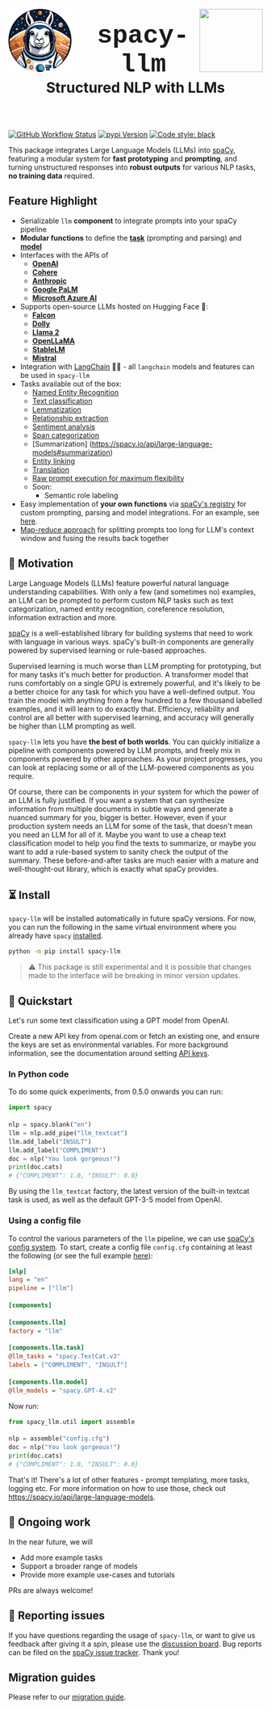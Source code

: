 <a href="https://explosion.ai"><img src="https://explosion.ai/assets/img/logo.svg" width="125" height="125" align="right" /></a>
<a href="https://explosion.ai"><img src="assets/logo.png" width="125" height="125" align="left" style="margin-right:30px" /></a>

<h1 align="center">
<span style="font: bold 38pt'Courier New';">spacy-llm</span>
<br>Structured NLP with LLMs
</h1>
<br><br>

[![GitHub Workflow Status](https://img.shields.io/github/actions/workflow/status/explosion/spacy-llm/test.yml?branch=main)](https://github.com/explosion/spacy-llm/actions/workflows/test.yml)
[![pypi Version](https://img.shields.io/pypi/v/spacy-llm.svg?style=flat-square&logo=pypi&logoColor=white)](https://pypi.org/project/spacy-llm/)
[![Code style: black](https://img.shields.io/badge/code%20style-black-000000.svg?style=flat-square)](https://github.com/ambv/black)

This package integrates Large Language Models (LLMs) into [spaCy](https://spacy.io), featuring a modular system for **fast prototyping** and **prompting**, and turning unstructured responses into **robust outputs** for various NLP tasks, **no training data** required.

## Feature Highlight

- Serializable `llm` **component** to integrate prompts into your spaCy pipeline
- **Modular functions** to define the [**task**](https://spacy.io/api/large-language-models#tasks) (prompting and parsing) and [**model**](https://spacy.io/api/large-language-models#models)
- Interfaces with the APIs of
  - **[OpenAI](https://platform.openai.com/docs/api-reference/)**
  - **[Cohere](https://docs.cohere.com/reference/generate)**
  - **[Anthropic](https://docs.anthropic.com/claude/reference/)**
  - **[Google PaLM](https://ai.google/discover/palm2/)**
  - **[Microsoft Azure AI](https://azure.microsoft.com/en-us/solutions/ai)**
- Supports open-source LLMs hosted on Hugging Face 🤗:
  - **[Falcon](https://huggingface.co/tiiuae)**
  - **[Dolly](https://huggingface.co/databricks)**
  - **[Llama 2](https://huggingface.co/meta-llama)**
  - **[OpenLLaMA](https://huggingface.co/openlm-research)**
  - **[StableLM](https://huggingface.co/stabilityai)**
  - **[Mistral](https://huggingface.co/mistralai)**
- Integration with [LangChain](https://github.com/hwchase17/langchain) 🦜️🔗 - all `langchain` models and features can be used in `spacy-llm`
- Tasks available out of the box:
  - [Named Entity Recognition](https://spacy.io/api/large-language-models#ner)
  - [Text classification](https://spacy.io/api/large-language-models#textcat)
  - [Lemmatization](https://spacy.io/api/large-language-models#lemma)
  - [Relationship extraction](https://spacy.io/api/large-language-models#rel)
  - [Sentiment analysis](https://spacy.io/api/large-language-models#sentiment)
  - [Span categorization](https://spacy.io/api/large-language-models#spancat)
  - [Summarization] (https://spacy.io/api/large-language-models#summarization)
  - [Entity linking](https://spacy.io/api/large-language-models#nel)
  - [Translation](https://spacy.io/api/large-language-models#translation)
  - [Raw prompt execution for maximum flexibility](https://spacy.io/api/large-language-models#raw)
  - Soon:
    - Semantic role labeling
- Easy implementation of **your own functions** via [spaCy's registry](https://spacy.io/api/top-level#registry) for custom prompting, parsing and model integrations. For an example, see [here](https://spacy.io/usage/large-language-models#example-4).
- [Map-reduce approach](https://spacy.io/api/large-language-models#task-sharding) for splitting prompts too long for LLM's context window and fusing the results back together

## 🧠 Motivation

Large Language Models (LLMs) feature powerful natural language understanding capabilities. With only a few (and sometimes no) examples, an LLM can be prompted to perform custom NLP tasks such as text categorization, named entity recognition, coreference resolution, information extraction and more.

[spaCy](https://spacy.io) is a well-established library for building systems that need to work with language in various ways. spaCy's built-in components are generally powered by supervised learning or rule-based approaches.

Supervised learning is much worse than LLM prompting for prototyping, but for many tasks it's much better for production. A transformer model that runs comfortably on a single GPU is extremely powerful, and it's likely to be a better choice for any task for which you have a well-defined output. You train the model with anything from a few hundred to a few thousand labelled examples, and it will learn to do exactly that. Efficiency, reliability and control are all better with supervised learning, and accuracy will generally be higher than LLM prompting as well.

`spacy-llm` lets you have **the best of both worlds**. You can quickly initialize a pipeline with components powered by LLM prompts, and freely mix in components powered by other approaches. As your project progresses, you can look at replacing some or all of the LLM-powered components as you require.

Of course, there can be components in your system for which the power of an LLM is fully justified. If you want a system that can synthesize information from multiple documents in subtle ways and generate a nuanced summary for you, bigger is better. However, even if your production system needs an LLM for some of the task, that doesn't mean you need an LLM for all of it. Maybe you want to use a cheap text classification model to help you find the texts to summarize, or maybe you want to add a rule-based system to sanity check the output of the summary. These before-and-after tasks are much easier with a mature and well-thought-out library, which is exactly what spaCy provides.

## ⏳ Install

`spacy-llm` will be installed automatically in future spaCy versions. For now, you can run the following in the same virtual environment where you already have `spacy` [installed](https://spacy.io/usage).

```bash
python -m pip install spacy-llm
```

> ⚠️ This package is still experimental and it is possible that changes made to the interface will be breaking in minor version updates.

## 🐍 Quickstart

Let's run some text classification using a GPT model from OpenAI. 

Create a new API key from openai.com or fetch an existing one, and ensure the
keys are set as environmental variables. For more background information, see
the documentation around setting [API keys](https://spacy.io/api/large-language-models#api-keys).

### In Python code

To do some quick experiments, from 0.5.0 onwards you can run:

```python
import spacy

nlp = spacy.blank("en")
llm = nlp.add_pipe("llm_textcat")
llm.add_label("INSULT")
llm.add_label("COMPLIMENT")
doc = nlp("You look gorgeous!")
print(doc.cats)
# {"COMPLIMENT": 1.0, "INSULT": 0.0}
```

By using the `llm_textcat` factory, the latest version of the built-in textcat task is used, 
as well as the default GPT-3-5 model from OpenAI.

### Using a config file

To control the various parameters of the `llm` pipeline, we can use 
[spaCy's config system](https://spacy.io/api/data-formats#config).
To start, create a config file `config.cfg` containing at least the following (or see the
full example
[here](https://github.com/explosion/spacy-llm/tree/main/usage_examples/textcat_openai)):

```ini
[nlp]
lang = "en"
pipeline = ["llm"]

[components]

[components.llm]
factory = "llm"

[components.llm.task]
@llm_tasks = "spacy.TextCat.v3"
labels = ["COMPLIMENT", "INSULT"]

[components.llm.model]
@llm_models = "spacy.GPT-4.v2"
```

Now run:

```python
from spacy_llm.util import assemble

nlp = assemble("config.cfg")
doc = nlp("You look gorgeous!")
print(doc.cats)
# {"COMPLIMENT": 1.0, "INSULT": 0.0}
```

That's it! There's a lot of other features - prompt templating, more tasks, logging etc. For more information on how to
use those, check out https://spacy.io/api/large-language-models.


## 🚀 Ongoing work

In the near future, we will

- Add more example tasks
- Support a broader range of models
- Provide more example use-cases and tutorials

PRs are always welcome!

## 📝️ Reporting issues

If you have questions regarding the usage of `spacy-llm`, or want to give us feedback after giving it a spin, please use
the [discussion board](https://github.com/explosion/spacy-llm/discussions).
Bug reports can be filed on the [spaCy issue tracker](https://github.com/explosion/spacy-llm/issues). Thank you!

## Migration guides

Please refer to our [migration guide](migration_guide.md).
